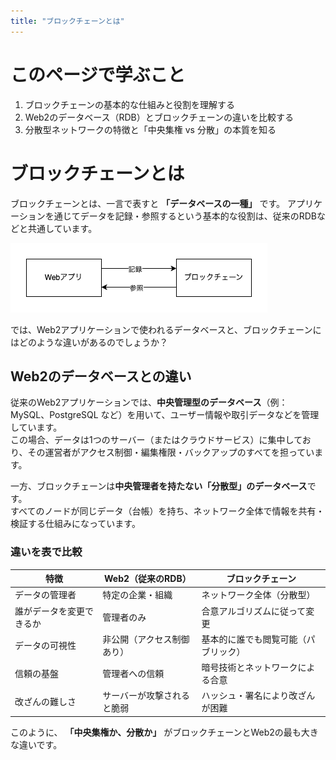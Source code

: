 ```yaml
---
title: "ブロックチェーンとは"
---
```


# このページで学ぶこと

1. ブロックチェーンの基本的な仕組みと役割を理解する
2. Web2のデータベース（RDB）とブロックチェーンの違いを比較する
3. 分散型ネットワークの特徴と「中央集権 vs 分散」の本質を知る

# ブロックチェーンとは

ブロックチェーンとは、一言で表すと **「データベースの一種」** です。
アプリケーションを通じてデータを記録・参照するという基本的な役割は、従来のRDBなどと共通しています。

![01-01](/images/2025-xrpl-development/01-01.png)

では、Web2アプリケーションで使われるデータベースと、ブロックチェーンにはどのような違いがあるのでしょうか？

## Web2のデータベースとの違い

従来のWeb2アプリケーションでは、**中央管理型のデータベース**（例：MySQL、PostgreSQL など）を用いて、ユーザー情報や取引データなどを管理しています。  
この場合、データは1つのサーバー（またはクラウドサービス）に集中しており、その運営者がアクセス制御・編集権限・バックアップのすべてを担っています。

一方、ブロックチェーンは**中央管理者を持たない「分散型」のデータベース**です。  
すべてのノードが同じデータ（台帳）を持ち、ネットワーク全体で情報を共有・検証する仕組みになっています。

### 違いを表で比較

| 特徴                     | Web2（従来のRDB）             | ブロックチェーン                          |
|--------------------------|-------------------------------|-------------------------------------------|
| データの管理者           | 特定の企業・組織              | ネットワーク全体（分散型）               |
| 誰がデータを変更できるか | 管理者のみ                    | 合意アルゴリズムに従って変更              |
| データの可視性           | 非公開（アクセス制御あり）    | 基本的に誰でも閲覧可能（パブリック）     |
| 信頼の基盤               | 管理者への信頼                | 暗号技術とネットワークによる合意          |
| 改ざんの難しさ           | サーバーが攻撃されると脆弱    | ハッシュ・署名により改ざんが困難         |

このように、 **「中央集権か、分散か」** がブロックチェーンとWeb2の最も大きな違いです。
